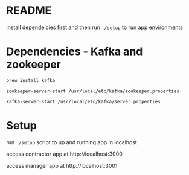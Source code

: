 # README

install dependeicies first and then run `./setup` to run app environments

# Dependencies - Kafka and zookeeper

`brew install kafka`

`zookeeper-server-start /usr/local/etc/kafka/zookeeper.properties`

`kafka-server-start /usr/local/etc/kafka/server.properties`

# Setup

run `./setup` script to up and running app in localhost


access contractor app at http://localhost:3000

access manager app at http://localhost:3001



